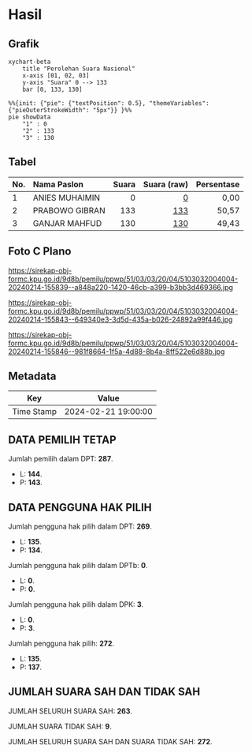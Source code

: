 # Hasil

## Grafik

```mermaid
xychart-beta
    title "Perolehan Suara Nasional"
    x-axis [01, 02, 03]
    y-axis "Suara" 0 --> 133
    bar [0, 133, 130]
```

```mermaid
%%{init: {"pie": {"textPosition": 0.5}, "themeVariables": {"pieOuterStrokeWidth": "5px"}} }%%
pie showData
    "1" : 0
    "2" : 133
    "3" : 130
```

## Tabel

| No. | Nama Paslon    | Suara | Suara (raw) | Persentase |
|:--- |:-------------- | -----:| -----------:| ----------:|
| 1   | ANIES MUHAIMIN | 0     | [0][p-1]    | 0,00       |
| 2   | PRABOWO GIBRAN | 133   | [133][p-2]  | 50,57      |
| 3   | GANJAR MAHFUD  | 130   | [130][p-3]  | 49,43      |


[p-1]: https://github.com/gigit-pemilu/pemilu-2024/blob/main/pilpres/hitung-suara/sub/51-bali/sub/03-badung/sub/03-abiansemal/sub/2004-jagapati/sub/004-tps/sub/paslon-1.txt
[p-2]: https://github.com/gigit-pemilu/pemilu-2024/blob/main/pilpres/hitung-suara/sub/51-bali/sub/03-badung/sub/03-abiansemal/sub/2004-jagapati/sub/004-tps/sub/paslon-2.txt
[p-3]: https://github.com/gigit-pemilu/pemilu-2024/blob/main/pilpres/hitung-suara/sub/51-bali/sub/03-badung/sub/03-abiansemal/sub/2004-jagapati/sub/004-tps/sub/paslon-3.txt

## Foto C Plano

https://sirekap-obj-formc.kpu.go.id/9d8b/pemilu/ppwp/51/03/03/20/04/5103032004004-20240214-155839--a848a220-1420-46cb-a399-b3bb3d469366.jpg

https://sirekap-obj-formc.kpu.go.id/9d8b/pemilu/ppwp/51/03/03/20/04/5103032004004-20240214-155843--649340e3-3d5d-435a-b026-24892a99f446.jpg

https://sirekap-obj-formc.kpu.go.id/9d8b/pemilu/ppwp/51/03/03/20/04/5103032004004-20240214-155846--981f8664-1f5a-4d88-8b4a-8ff522e6d88b.jpg


## Metadata

| Key        | Value               |
| ---------- | ------------------- |
| Time Stamp | 2024-02-21 19:00:00 |


## DATA PEMILIH TETAP

Jumlah pemilih dalam DPT: **287**.
 * L: **144**.
 * P: **143**.

## DATA PENGGUNA HAK PILIH

Jumlah pengguna hak pilih dalam DPT: **269**.
 * L: **135**.
 * P: **134**.

Jumlah pengguna hak pilih dalam DPTb: **0**.
 * L: **0**.
 * P: **0**.

Jumlah pengguna hak pilih dalam DPK: **3**.
 * L: **0**.
 * P: **3**.

Jumlah pengguna hak pilih: **272**.
 * L: **135**.
 * P: **137**.

## JUMLAH SUARA SAH DAN TIDAK SAH

JUMLAH SELURUH SUARA SAH: **263**.

JUMLAH SUARA TIDAK SAH: **9**.

JUMLAH SELURUH SUARA SAH DAN SUARA TIDAK SAH: **272**.


